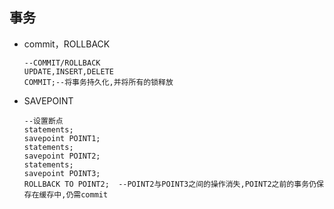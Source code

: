 ## 事务

- commit，ROLLBACK

  ```plsql
  --COMMIT/ROLLBACK
  UPDATE,INSERT,DELETE
  COMMIT;--将事务持久化,并将所有的锁释放
  ```

- SAVEPOINT

  ```plsql
  --设置断点
  statements;
  savepoint POINT1;
  statements;
  savepoint POINT2;
  statements;
  savepoint POINT3;
  ROLLBACK TO POINT2;  --POINT2与POINT3之间的操作消失,POINT2之前的事务仍保存在缓存中,仍需commit
  ```

  